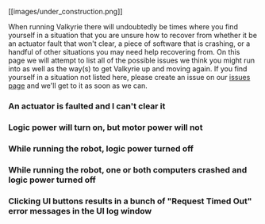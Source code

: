 [[images/under_construction.png]]

When running Valkyrie there will undoubtedly be times where you find yourself in a situation that you are unsure how to recover from whether it be an actuator fault that won't clear, a piece of software that is crashing, or a handful of other situations you may need help recovering from. On this page we will attempt to list all of the possible issues we think you might run into as well as the way(s) to get Valkyrie up and moving again. If you find yourself in a situation not listed here, please create an issue on our [issues page](https://github.com/NASA-JSC-Robotics/valkyrie/issues) and we'll get to it as soon as we can. 

### An actuator is faulted and I can't clear it

### Logic power will turn on, but motor power will not

### While running the robot, logic power turned off

### While running the robot, one or both computers crashed and logic power turned off

### Clicking UI buttons results in a bunch of "Request Timed Out" error messages in the UI log window

 